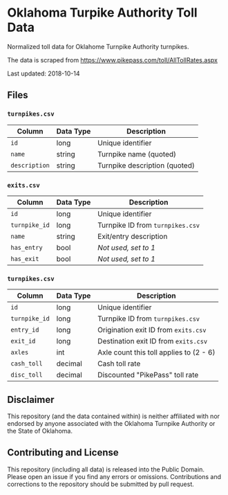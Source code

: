 # Oklahoma Turpike Authority Toll Data

Normalized toll data for Oklahome Turnpike Authority turnpikes.

The data is scraped from https://www.pikepass.com/toll/AllTollRates.aspx

Last updated: 2018-10-14

## Files

### `turnpikes.csv`

| Column | Data Type | Description |
|-|-|-|
| `id` | long | Unique identifier |
| `name`| string | Turnpike name (quoted) |
| `description` | string | Turnpike description (quoted) |


### `exits.csv`

| Column | Data Type | Description |
|-|-|-|
| `id` | long | Unique identifier |
| `turnpike_id` | long | Turnpike ID from `turnpikes.csv` |
| `name` | string | Exit/entry description |
| `has_entry` | bool | _Not used, set to 1_ |
| `has_exit` | bool | _Not used, set to 1_ |

### `turnpikes.csv`

| Column | Data Type | Description |
|-|-|-|
| `id` | long | Unique identifier |
| `turnpike_id` | long | Turnpike ID from `turnpikes.csv` |
| `entry_id` | long | Origination exit ID from `exits.csv` |
| `exit_id` | long | Destination exit ID from `exits.csv` |
| `axles` | int | Axle count this toll applies to (2 - 6) |
| `cash_toll` | decimal | Cash toll rate |
| `disc_toll` | decimal | Discounted "PikePass" toll rate |

## Disclaimer

This repository (and the data contained within) is neither affiliated with nor endorsed by anyone associated with the Oklahoma Turnpike Authority or the State of Oklahoma.

## Contributing and License

This repository (including all data) is released into the Public Domain. Please open an issue if you find any errors or omissions. Contributions and corrections to the repository should be submitted by pull request.

